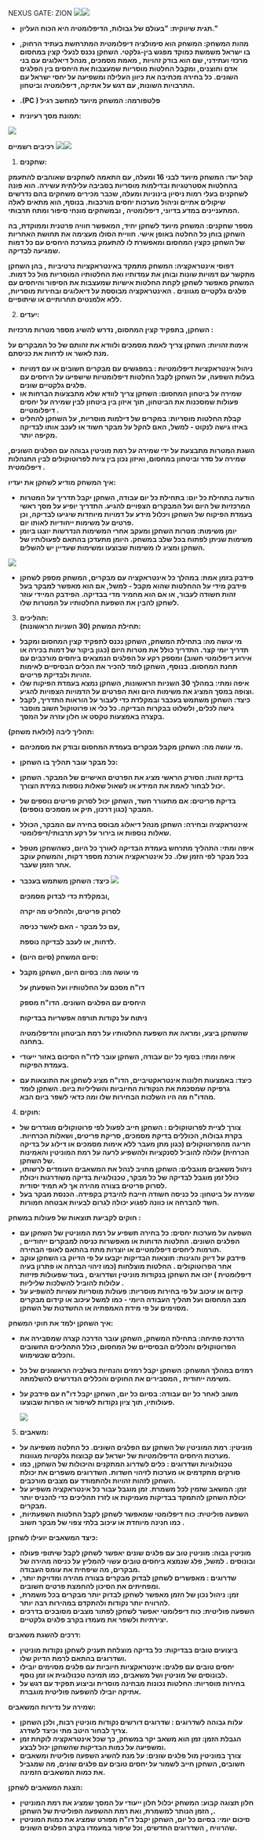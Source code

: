 ﻿NEXUS GATE: ZION ![](`Aspose.Words.22222a99-684f-4161-8a64-df3d628b6fc7.001.png)![](Aspose.Words.22222a99-684f-4161-8a64-df3d628b6fc7.002.png)

- **תגית שיווקית:  "בעולם של גבולות, הדיפלומטיה היא הכוח העליון."**
- **מהות המשחק: המשחק הוא סימולציה  דיפלומטית  המתרחשת בעתיד הרחוק, בו ישראל משמשת כמוקד מפגש בין-גלקטי. השחקן נכנס לנעלי קצין במחסום מרכזי ועתידני, שם הוא בודק זהויות , מאמת מסמכים, מנהל דיאלוגים  עם בני אדם וחוצנים, ומקבל החלטות מוסריות  שמעצבות את היחסים בין הפלגים השונים. כל בחירה מכתיבה את כיוון  העלילה ומשפיעה על יחסי ישראל עם התרבויות  השונות, עם דגש על אתיקה, דיפלומטיה  וביטחון.**  

- **.(PC ) פלטפורמה: המשחק מיועד למחשב רגיל**

- **תמונת מסך רעיונית:**  

![](Aspose.Words.22222a99-684f-4161-8a64-df3d628b6fc7.003.jpeg)

**רכיבים רשמיים** 
![](Aspose.Words.22222a99-684f-4161-8a64-df3d628b6fc7.004.png)![](Aspose.Words.22222a99-684f-4161-8a64-df3d628b6fc7.005.png)

1. **שחקנים:** 

**קהל יעד: המשחק מיועד לבני 16 ומעלה, עם התאמה לשחקנים שאוהבים להתעמק בהחלטות אסטרטגיות  ובדילמות  מוסריות  בסביבה עלילתית  עשירה. הוא פונה לשחקנים בעלי רמות ניסיון  בינוניות  ומעלה, שכבר מכירים  משחקים בהם נדרשים  שיקולים  אתיים וניהול  מערכות יחסים מורכבות. בנוסף, הוא מתאים לאלה המתעניינים  במדע בדיוני, דיפלומטיה , ובמשחקים מונחי סיפור ומתח תרבותי.** 

**מספר שחקנים: המשחק מיועד לשחקן יחיד, המאפשר חוויה פרטנית וממוקדת, בה השחקן בוחן כל החלטה באופן אישי. חוויית  הסולו מעצימה את תחושת האחריות של השחקן כקצין המחסום ומאפשרת לו להתעמק במערכת היחסים עם כל דמות שמגיעה לבדיקה.** 

**דפוסי אינטראקציה: המשחק מתמקד באינטראקציות  נרטיביות , בהן השחקן מתקשר עם דמויות  שונות ובוחן את עמדותיו  ואת החלטותיו המוסריות  מול כל דמות. המשחק מאפשר לשחקן לקחת החלטות אישיות  שמעצבות את הסיפור והיחסים עם פלגים גלקטיים  מגוונים . האינטראקציה  מבוססת על דיאלוגים  ובחירות  מוסריות, ללא אלמנטים תחרותיים  או שיתופיים.**  

2. **יעדים:**   

**השחקן, בתפקיד קצין המחסום, נדרש להשיג מספר מטרות מרכזיות :** 

**אימות זהויות: השחקן צריך לאמת מסמכים ולוודא  את זהותם של כל המבקרים על מנת לאשר או לדחות את כניסתם.**  

- **ניהול אינטראקציות  דיפלומטיות : במפגשים עם מבקרים חשובים או עם דמויות  בעלות השפעה, על השחקן לקבל החלטות דיפלומטיות  שישפיעו על היחסים עם פלגים גלקטיים  שונים.** 
- **שמירה על ביטחון המחסום: השחקן צריך לוודא שלא מתבצעות הברחות או פעולות שמסכנות את הביטחון, תוך איזון בין ביטחון לבין שמירה על יחסים דיפלומטיים .** 
- **קבלת החלטות מוסריות: במקרים של דילמות  מוסריות, על השחקן להחליט באיזו גישה לנקוט - למשל, האם להקל על מבקר חשוד או לעכב אותו לבדיקה מקיפה יותר.**  

**השגת המטרות מתבצעת על ידי שמירה על רמת מוניטין  גבוהה עם הפלגים השונים, שמירה על סדר וביטחון  במחסום, ואיזון  נכון בין ציות לפרוטוקולים  לבין התנהלות דיפלומטית .** 

**איך המשחק מודיע לשחקן את יעדיו:** 

- **הודעה בתחילת כל יום: בתחילת כל יום עבודה, השחקן יקבל תדריך על המטרות המרכזיות  של היום ועל המבקרים הצפויים להגיע. התדריך יופיע על מסך ראשי בעמדת הפיקוח של השחקן ויכלול  מידע על דמויות  מיוחדות  שיגיעו  לבדיקה, וכן פרטים על משימות ייחודיות  לאותו יום.** 
- **יומן משימות: מטרות השחקן ומעקב אחרי המשימות הנדרשות  יוצגו ביומן משימות שניתן לפתוח בכל שלב במשחק. היומן מתעדכן בהתאם לפעולותיו  של השחקן ומציג לו משימות שבוצעו ומשימות  שעדיין יש להשלים.** 

![](Aspose.Words.22222a99-684f-4161-8a64-df3d628b6fc7.006.png)

- **פידבק בזמן אמת: במהלך כל אינטראקציה  עם מבקרים, המשחק מספק לשחקן פידבק מידי על ההחלטות שהוא מקבל - למשל, אם הוא מאפשר למבקר בעל זהות חשודה לעבור, או אם הוא מחמיר מדי בבדיקה. הפידבק המיידי  עוזר לשחקן להבין את השפעת החלטותיו על המטרות שלו.**  
3. **תהליכים:**  
**תחילת המשחק (30 השניות הראשונות):**  

- **מי עושה מה: בתחילת המשחק, השחקן נכנס לתפקיד קצין המחסום ומקבל תדריך יומי קצר. התדריך כולל את מטרות היום (כגון ביקור של דמות בכירה או אירוע דיפלומטי חשוב) ומספק רקע על הפלגים הנמצאים ביחסים מורכבים עם תחנת המחסום. בנוסף, השחקן לומד להכיר את הכלים הבסיסיים לאימות זהויות ולבדיקת פריטים.**  
- **איפה ומתי: במהלך 30 השניות הראשונות, השחקן נמצא בעמדת הפיקוח שלו וצופה במסך המציג את משימות היום ואת הפרטים על הדמויות הצפויות להגיע.**
- **כיצד: השחקן משתמש בעכבר ובמקלדת כדי לעבור על הוראות התדריך, לקבל גישה לכלים, ולשלוט בבקרות הבדיקה. כל כלי או פרוטוקול חשוב מוסבר בקצרה באמצעות טקסט או חלון עזרה על המסך.**  

**תהליך ליבה (לולאת משחק):**   
- **מי עושה מה: השחקן מקבל מבקרים בעמדת המחסום ובודק את מסמכיהם.**  
- **כל מבקר עובר תהליך בו השחקן:**  
- **בדיקת זהות: הסורק הראשי מציג את הפרטים האישיים של המבקר. השחקן יכול לבחור לאמת את המידע או לשאול שאלות נוספות במידת הצורך.**  
- **בדיקת פריטים: אם מתעורר חשד, השחקן יכול לסרוק פריטים נוספים של המבקר (כגון דרכון, תיק או מסמכים נוספים).**  
- **אינטראקציה ובחירה: השחקן מנהל דיאלוג מבוסס בחירה עם המבקר, הכולל שאלות נוספות או בירור על רקע תרבותי/דיפלומטי.**  
- **איפה ומתי: התהליך מתרחש בעמדת הבדיקה לאורך כל היום, כשהשחקן מטפל בכל מבקר לפי הזמן שלו. כל אינטראקציה אורכת מספר דקות, והמשחק עוקב אחר הזמן שעבר.**
- **כיצד: השחקן משתמש בעכבר ![](Aspose.Words.22222a99-684f-4161-8a64-df3d628b6fc7.007.jpeg)**

  **ובמקלדת כדי לבדוק מסמכים,** 

  **לסרוק פריטים, ולהחליט מה יקרה** 

  **עם כל מבקר - האם לאשר כניסה,** 

  **לדחות, או לעכב לבדיקה נוספת.**  

- **סיום המשחק (סיום היום):**  
- **מי עושה מה: בסיום היום, השחקן מקבל** 

  **דו"ח מסכם על החלטותיו ועל השפעתן על** 

  **היחסים עם הפלגים השונים. הדו"ח מספק** 

  **ניתוח על נקודות תורפה אפשריות בבדיקות** 

  **שהשחקן ביצע, ומראה את השפעת החלטותיו על רמת הביטחון והדיפלומטיה בתחנה.**

- **איפה ומתי: בסוף כל יום עבודה, השחקן עובר לדו"ח הסיכום באזור ייעודי בעמדת הפיקוח.**
- **כיצד: באמצעות חלונות אינטראקטיביים, הדו"ח מציג לשחקן את התוצאות עם גרפיקה שמסכמת את הנקודות החיוביות והשליליות ביום. השחקן לומד מהדו"ח מה היו השלכות הבחירות שלו ומה כדאי לשפר ביום הבא.**  
4. **חוקים:** 
- **צורך לציית לפרוטוקולים : השחקן חייב לפעול לפי פרוטוקולים  מוגדרים  של בקרת גבולות, הכוללים  בדיקת מסמכים, סריקת פריטים, ושאלות הכרחיות. חריגה מהפרוטוקולים  (כגון מתן מעבר ללא אימות מסמכים או דילוג על בדיקה הכרחית) עלולה להוביל לסנקציות ולהשפיע לרעה על רמת המוניטין  והאמינות  של השחקן.** 
- **ניהול משאבים מוגבלים: השחקן מחויב לנהל את המשאבים העומדים  לרשותו, כולל זמן מוגבל לבדיקה של כל מבקר, טכנולוגיות  בדיקה משודרגות  ויכולת  לסרוק פריטים בצורה מהירה אך לא תמיד יסודית.** 
- **שמירה על ביטחון: כל כניסה חשודה חייבת להיבדק בקפידה. הכנסת מבקר בעל חשד להברחה או כוונה לפגוע יכולה לגרום לבעיות  אבטחה חמורות.**  

**חוקים לקביעת תוצאות של פעולות במשחק :** 

- **השפעה על מערכות יחסים: כל בחירה תשפיע על רמת המוניטין  של השחקן עם הפלגים השונים. החלטות הדוחות או מאפשרות כניסה למבקרים ייחודיים , תורמות ליחסים דיפלומטיים  או יוצרות  מתח בהתאם לאופי הבחירה.** 
- **פידבק על דיוק והגינות: תוצאות הבדיקות יקבעו על פי הדיוק בו השחקן עוקב אחר הפרוטוקולים . החלטות מוצלחות (כמו זיהוי  הברחה או פתרון בעיה דיפלומטית ) יזכו את השחקן בנקודות  מוניטין  ושדרוגים , בעוד שפעולות פזיזות  עלולות להוביל להשלכות שליליות .** 
- **קידום או עיכוב על פי בחירות מוסריות: פעולות מוסריות  עשויות  להשפיע על מצב המחסום ועל תהליך העבודה היומי - כמו למשל עיכוב או קידום מבקרים מסוימים על פי מידת האמפתיה או החשדנות של השחקן.** 

**איך השחקן ילמד את חוקי המשחק:**  

- **הדרכת פתיחה: בתחילת המשחק, השחקן עובר הדרכה קצרה שמסבירה את הפרוטוקולים  והכללים  הבסיסיים של המחסום, כולל התהליכים  החשובים והכלים שבשימוש.** 
- **רמזים  במהלך המשחק: השחקן יקבל רמזים  והנחיות  בשלביה הראשונים  של כל משימה ייחודית , המסבירים  את החוקים והכללים  הנדרשים  להשלמתה.** 
- **משוב לאחר כל יום עבודה: בסיום כל יום, השחקן יקבל דו"ח עם פידבק על פעולותיו, תוך ציון נקודות לשיפור או הפרות שבוצעו.**  

  ![](Aspose.Words.22222a99-684f-4161-8a64-df3d628b6fc7.008.jpeg)

5. **משאבים:** 
- **מוניטין: רמת המוניטין  של השחקן עם הפלגים השונים. כל החלטה משפיעה על מערכות היחסים הדיפלומטיות  של ישראל עם קבוצות גלקטיות מגוונות.** 
- **טכנולוגיות  ושדרוגים : כלים לשדרוג  המתקנים והיכולות  של השחקן, כמו סורקים מתקדמים או מערכות לזיהוי  חשדות. השדרוגים  משפרים את יכולת השחקן לזהות זהויות  ולהתמודד עם מצבים מורכבים.** 
- **זמן: המשאב שזמין לכל משמרת. זמן מוגבל עבור כל אינטראקציה  משפיע על יכולת השחקן להתמקד בבדיקות מעמיקות או לזרז תהליכים כדי להכניס יותר מבקרים.** 
- **השפעה פוליטית: כוח דיפלומטי שמאפשר לשחקן לקבל החלטות השפעתיות, כמו חנינה מיוחדת או עיכוב בלתי צפוי של מבקר חשוב .**  

**כיצד המשאבים יועילו  לשחקן:** 

- **מוניטין  גבוה: מוניטין  טוב עם פלגים שונים יאפשר לשחקן לקבל שיתופי פעולה ובונוסים . למשל, פלג שנמצא ביחסים טובים עשוי להמליץ על כניסה מהירה של מבקרים, מה שיפחית את עומס העבודה.** 
- **שדרוגים : מאפשרים לשחקן לבדוק מבקרים בצורה מהירה ומדויקת  יותר, ומפחיתים את הסיכון להחמצת פרטים חשובים.** 
- **זמן: ניהול נכון של הזמן מאפשר לשחקן לבדוק יותר מבקרים בכל משמרת, להרוויח  יותר נקודות ולהתקדם במהירות  רבה יותר.** 
- **השפעה פוליטית: כוח דיפלומטי יאפשר לשחקן לפתור מצבים מסובכים בדרכים  יצירתיות  ולשפר את מעמדו בקרב פלגים גלקטיים.** 

**דרכים  להשגת משאבים:** 

- **ביצועים  טובים בבדיקות: כל בדיקה מוצלחת תעניק לשחקן נקודות מוניטין  ושדרוגים  בהתאם לרמת הדיוק שלו.** 
- **יחסים טובים עם פלגים: אינטראקציות  חיוביות  עם פלגים מסוימים יובילו  לבונוסים  של מוניטין  ושל משאבים, כמו תמיכה טכנולוגית  או זמן נוסף.** 
- **בחירות מוסריות: החלטות נכונות  מבחינה מוסרית וביצוע  תפקיד עם דגש על אתיקה יובילו  להשפעה פוליטית מוגברת.**  

**שמירה על נדירות  המשאבים:**  

- **עלות גבוהה לשדרוגים : שדרוגים  דורשים  נקודות מוניטין  רבות, ולכן השחקן צריך לבחור היטב מתי וכיצד לשדרג.** 
- **הגבלת הזמן: זמן הוא משאב יקר במשחק, כך שכל אינטראקציה  לוקחת זמן ומשפיעה על כמות הבדיקות שהשחקן יכול לבצע.** 
- **צורך במוניטין  מול פלגים שונים: על מנת להשיג השפעה פוליטית ומשאבים חשובים, השחקן חייב לשמור על יחסים טובים עם פלגים שונים, מה שמגביל את כמות המשאבים הזמינה.** 

**הצגת המשאבים לשחקן:** 

- **חלון תצוגה קבוע: המשחק יכלול חלון ייעודי  על המסך שמציג את רמת המוניטין , הזמן הנותר למשמרת, ואת רמת ההשפעה הפוליטית  של השחקן.** 
- **סיכום יומי: בסיום כל יום, השחקן יקבל דו"ח מפורט שמציג את כמות המוניטין  שהרוויח , השדרוגים  החדשים, וכל שיפור במעמדו בקרב הפלגים השונים.** 
